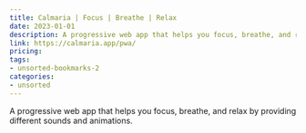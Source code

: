 ```yaml
---
title: Calmaria | Focus | Breathe | Relax
date: 2023-01-01
description: A progressive web app that helps you focus, breathe, and relax by providing different sounds and animations.
link: https://calmaria.app/pwa/
pricing: 
tags: 
- unsorted-bookmarks-2 
categories: 
- unsorted 
---
```


A progressive web app that helps you focus, breathe, and relax by providing different sounds and animations.